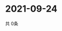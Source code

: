 # 2021-09-24
  共 0条

  <!-- BEGIN -->
  <!-- 最后更新时间Fri Sep 24 2021 21:02:38 GMT+0000 (Coordinated Universal Time) -->
  
  <!-- END -->
  
  